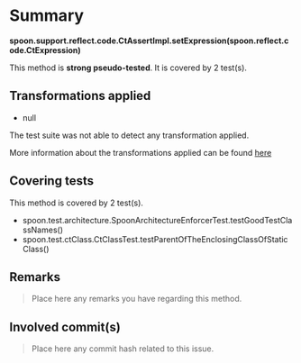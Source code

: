 # Summary
**spoon.support.reflect.code.CtAssertImpl.setExpression(spoon.reflect.code.CtExpression)**

This method is **strong pseudo-tested**.
It is covered by 2 test(s). 


## Transformations applied

- null


The test suite was not able to detect any transformation applied.

More information about the transformations applied can be found [here](https://github.com/STAMP-project/pitest-descartes)

## Covering tests
This method is covered by 2 test(s).
* spoon.test.architecture.SpoonArchitectureEnforcerTest.testGoodTestClassNames()
* spoon.test.ctClass.CtClassTest.testParentOfTheEnclosingClassOfStaticClass()


## Remarks
> Place here any remarks you have regarding this method.

## Involved commit(s)

> Place here any commit hash related to this issue.
